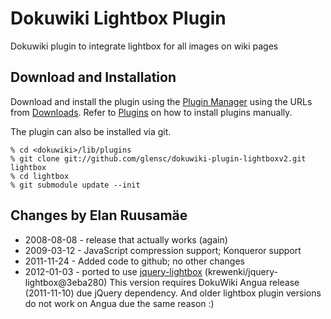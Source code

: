 Dokuwiki Lightbox Plugin
========================

Dokuwiki plugin to integrate lightbox for all images on wiki pages

Download and Installation
-------------------------

Download and install the plugin using the [Plugin Manager](https://www.dokuwiki.org/plugin:plugin)
using the URLs from [Downloads](https://github.com/glensc/dokuwiki-plugin-lightboxv2/downloads).
Refer to [Plugins](https://www.dokuwiki.org/plugins) on how to install plugins manually.

The plugin can also be installed via git.

    % cd <dokuwiki>/lib/plugins
    % git clone git://github.com/glensc/dokuwiki-plugin-lightboxv2.git lightbox
    % cd lightbox
    % git submodule update --init

Changes by Elan Ruusamäe
------------------------

- 2008-08-08 - release that actually works (again)
- 2009-03-12 - JavaScript compression support; Konqueror support
- 2011-11-24 - Added code to github; no other changes
- 2012-01-03 - ported to use [jquery-lightbox](http://krewenki.github.com/jquery-lightbox) (krewenki/jquery-lightbox@3eba280)
             This version requires DokuWiki Angua release (2011-11-10) due jQuery dependency.
             And older lightbox plugin versions do not work on Angua due the same reason :)
